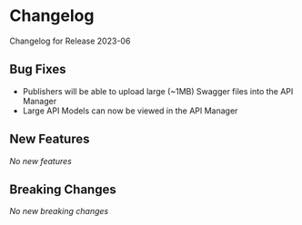 # Changelog

Changelog for Release 2023-06

## Bug Fixes

- Publishers will be able to upload large (~1MB) Swagger files into the API Manager
- Large API Models can now be viewed in the API Manager

## New Features

*No new features*

## Breaking Changes

*No new breaking changes*
